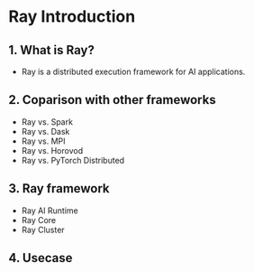 # Ray Introduction

## 1. What is Ray?

- Ray is a distributed execution framework for AI applications.

## 2. Coparison with other frameworks

- Ray vs. Spark
- Ray vs. Dask
- Ray vs. MPI
- Ray vs. Horovod
- Ray vs. PyTorch Distributed

## 3. Ray framework

<!-- ![Ray framework](https://docs.ray.io/en/latest/_images/map-of-ray.png) -->

- Ray AI Runtime
- Ray Core
- Ray Cluster

## 4. Usecase
